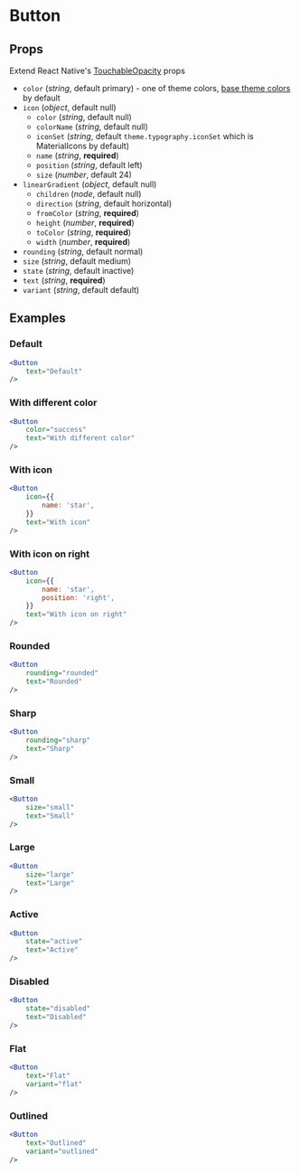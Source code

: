 # Button

## Props
Extend React Native's [TouchableOpacity](https://facebook.github.io/react-native/docs/touchableopacity#props) props
- `color` (_string_, default primary) - one of theme colors, [base theme colors](../src/themes/base/colors.js) by default
- `icon` (_object_, default null)
    - `color` (_string_, default null)
    - `colorName` (_string_, default null)
    - `iconSet` (_string_, default `theme.typography.iconSet` which is MaterialIcons by default)
    - `name` (_string_, **required**)
    - `position` (_string_, default left)
    - `size` (_number_, default 24)
- `linearGradient` (_object_, default null)
    - `children` (_node_, default null)
    - `direction` (_string_, default horizontal)
    - `fromColor` (_string_, **required**)
    - `height` (_number_, **required**)
    - `toColor` (_string_, **required**)
    - `width` (_number_, **required**)
- `rounding` (_string_, default normal)
- `size` (_string_, default medium)
- `state` (_string_, default inactive)
- `text` (_string_, **required**)
- `variant` (_string_, default default)

## Examples

### Default

```jsx
<Button
    text="Default"
/>
```

### With different color

```jsx
<Button
    color="success"
    text="With different color"
/>
```

### With icon

```jsx
<Button
    icon={{
        name: 'star',
    }}
    text="With icon"
/>
```

### With icon on right

```jsx
<Button
    icon={{
        name: 'star',
        position: 'right',
    }}
    text="With icon on right"
/>
```

### Rounded

```jsx
<Button
    rounding="rounded"
    text="Rounded"
/>
```

### Sharp

```jsx
<Button
    rounding="sharp"
    text="Sharp"
/>
```

### Small

```jsx
<Button
    size="small"
    text="Small"
/>
```

### Large

```jsx
<Button
    size="large"
    text="Large"
/>
```

### Active

```jsx
<Button
    state="active"
    text="Active"
/>
```

### Disabled

```jsx
<Button
    state="disabled"
    text="Disabled"
/>
```

### Flat

```jsx
<Button
    text="Flat"
    variant="flat"
/>
```

### Outlined

```jsx
<Button
    text="Outlined"
    variant="outlined"
/>
```

